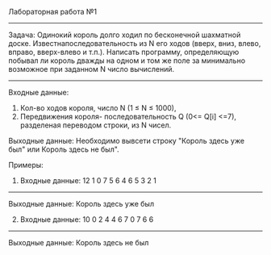 Лабораторная работа №1
______________________
Задача:  Одинокий король долго ходил по бесконечной шахматной доске. Известнапоследовательность из N его ходов (вверх, вниз, влево, вправо, вверх-влево и т.п.). Написать программу, определяющую побывал ли король дважды на одном и том же поле за минимально возможное при заданном N число вычислений.
_________________________________________________________________________________________________________________________________________________________________________________

Входные данные:
1) Кол-во ходов короля, число N (1 ≤ N ≤ 1000),
2) Передвижения короля- последовательность Q (0<= Q[i] <=7), разделеная переводом строки, из N чисел.

Выходные данные:
Необходимо вывсети строку "Король здесь уже был" или  Король здесь не был".

Примеры:
1. Входные данные:
12
1
0
7
5
6
4
6
5
3
2
1
_______________________________________
 Выходные данные: Король здесь уже был 

2. Входные данные:
10
0
2
4
4
6
7
0
7
6
6
_____________________________________
Выходные данные: Король здесь не был 

